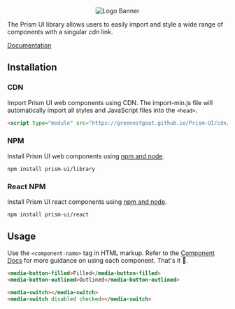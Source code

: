 <p align="center">
<img alt="Logo Banner" src="https://github.com/GreenestGoat/Prism-UI/blob/24f6e2bfbff915fe80af6298f569d0945e3345b1/banner/banner.svg?sanitize=true"/>
<br/>


<!--<div align="center"><a href='https://ko-fi.com/brick_wall' target='_blank'><img height='30' style='border:0px;height:41px;' src='https://az743702.vo.msecnd.net/cdn/kofi3.png?v=0' border='0' margin-top="10px" alt='Buy Me a Coffee at ko-fi.com'/></a></div>-->
<div align="left">The Prism UI library allows users to easily import and style a wide range of components with a singular cdn link.</div>
<div align="left">

[Documentation](https://docs.prism-ui.com/)

</div>

## Installation

### CDN

Import Prism UI web components using CDN. The import-min.js file will automatically import all styles and JavaScript files into the ```<head>```.

```html
<script type="module" src="https://greenestgoat.github.io/Prism-UI/cdn/import-min.js"></script>
```

### NPM

Install Prism UI web components using [npm and node](https://nodejs.org/en).

```shell
npm install prism-ui/library
```

### React NPM

Install Prism UI react components using [npm and node](https://nodejs.org/en).

```shell
npm install prism-ui/react
```

## Usage

Use the ```<component-name>``` tag in HTML markup. Refer to the [Component Docs](https://docs.prism-ui.com/components) for more guidance on using each component. That's it 🎉.

```html
<media-button-filled>Filled</media-button-filled>
<media-button-outlined>Outlined</media-button-outlined>
```

```html
<media-switch></media-switch>
<media-switch disabled checked></media-switch>
```

